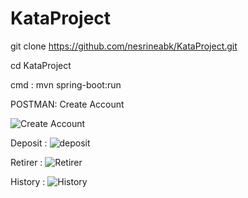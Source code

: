 # KataProject

git clone https://github.com/nesrineabk/KataProject.git

cd KataProject 

cmd : mvn spring-boot:run



POSTMAN:
Create Account

![Create Account](https://github.com/nesrineabk/KataProject/assets/49172961/17ebde37-c2a2-4e83-a555-ec915f59fc0a)

Deposit :
![deposit](https://github.com/nesrineabk/KataProject/assets/49172961/e49770dd-e9b6-4e39-af47-ac251b5097d0)

Retirer :
![Retirer](https://github.com/nesrineabk/KataProject/assets/49172961/f5042593-6fca-4761-b6f2-84d8790e89d9)

History : 
![History](https://github.com/nesrineabk/KataProject/assets/49172961/15832c7b-a792-48da-af8c-e43ab87e8c4b)

